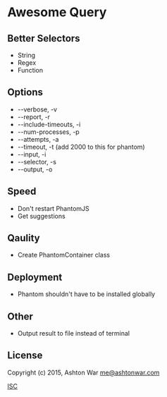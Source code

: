 Awesome Query
=============
Better Selectors
----------------
* String
* Regex
* Function

Options
-------
* --verbose, -v
* --report, -r
* --include-timeouts, -i
* --num-processes, -p
* --attempts, -a
* --timeout, -t (add 2000 to this for phantom)
* --input, -i
* --selector, -s
* --output, -o

Speed
-----
* Don't restart PhantomJS
* Get suggestions

Qaulity
-------
* Create PhantomContainer class

Deployment
----------
* Phantom shouldn't have to be installed globally

Other
-----
* Output result to file instead of terminal

License
-------
Copyright (c) 2015, Ashton War <me@ashtonwar.com>

[ISC](./README.md)
